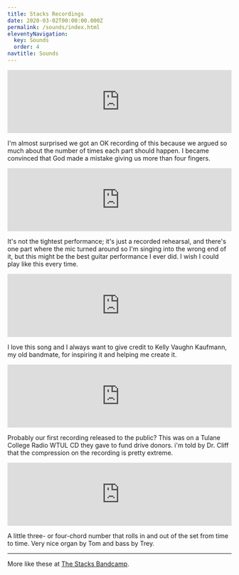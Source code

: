 ```yaml
---
title: Stacks Recordings
date: 2020-03-02T00:00:00.000Z
permalink: /sounds/index.html
eleventyNavigation:
  key: Sounds
  order: 4
navtitle: Sounds 
---
```


<iframe style="border: 0; width: 100%; height: 142px;" src="https://bandcamp.com/EmbeddedPlayer/track=3293406249/size=large/bgcol=ffffff/linkcol=67c018/tracklist=false/artwork=small/transparent=true/" seamless><a href="https://thestacksnola.bandcamp.com/track/go-and-get-it-son">Go And Get It Son by The Stacks</a></iframe>

I'm almost surprised we got an OK recording of this because we argued so much about the number of times each part should happen. I became convinced that God made a mistake giving us more than four fingers.

<iframe style="border: 0; width: 100%; height: 142px;" src="https://bandcamp.com/EmbeddedPlayer/track=1283581204/size=large/bgcol=ffffff/linkcol=67c018/tracklist=false/artwork=small/transparent=true/" seamless><a href="httpss://thestacksnola.bandcamp.com/track/you-got-my-mind-going-in-the-wrong-direction">(You Got My Mind Going In The) Wrong Direction by The Stacks</a></iframe>

It's not the tightest performance; it's just a recorded rehearsal, and there's one part where the mic turned around so I'm singing into the wrong end of it, but this might be the best guitar performance I ever did. I wish I could play like this every time.

<iframe style="border: 0; width: 100%; height: 142px;" src="https://bandcamp.com/EmbeddedPlayer/track=2073278981/size=large/bgcol=ffffff/linkcol=67c018/tracklist=false/artwork=small/transparent=true/" seamless><a href="https://thestacksnola.bandcamp.com/track/im-wild">I&#39;m Wild by The Stacks</a></iframe>

I love this song and I always want to give credit to Kelly Vaughn Kaufmann, my old bandmate, for inspiring it and helping me create it.

<iframe style="border: 0; width: 100%; height: 142px;" src="https://bandcamp.com/EmbeddedPlayer/track=133377225/size=large/bgcol=ffffff/linkcol=67c018/tracklist=false/artwork=small/transparent=true/" seamless><a href="https://thestacksnola.bandcamp.com/track/spell-it-out-for-you">Spell It Out (For You) by The Stacks</a></iframe>

Probably our first recording released to the public? This was on a Tulane College Radio WTUL CD they gave to fund drive donors. i'm told by Dr. Cliff that the compression on the recording is pretty extreme.

<iframe style="border: 0; width: 100%; height: 142px;" src="https://bandcamp.com/EmbeddedPlayer/track=2809267000/size=large/bgcol=ffffff/linkcol=67c018/tracklist=false/artwork=small/transparent=true/" seamless><a href="https://thestacksnola.bandcamp.com/track/i-can-be-strong">I Can Be Strong by The Stacks</a></iframe>

A little three- or four-chord number that rolls in and out of the set from time to time. Very nice organ by Tom and bass by Trey.

-----

More like these at [The Stacks Bandcamp](https://thestacksnola.bandcamp.com/).

<!-- JSON-LD markup generated by Google Structured Data Markup Helper. -->
<script type="application/ld+json">
{
  "@context" : "http://schema.org",
  "name" : "The Stacks: Sounds",
  "@type" : "Article",
  "author" : {
    "@type" : "Person",
    "name" : "The Stacks"
  },
  "image" : "https://f4.bcbits.com/img/a0873596798_8.jpg",
  "url" : "https://thestackswebsite.com/sounds/",
  "@type" : "Product",
  "name" : "Go And Get It Son",
  "image" : "https://f4.bcbits.com/img/a0873596798_8.jpg",
  "description" : "Recordings of The Stacks, one of many bands called The Stacks, but this is the one from New Orleans, established 2001.",
  "url" : "https://thestacksnola.bandcamp.com/track/go-and-get-it-son?action=download&from=embed"
}
</script>